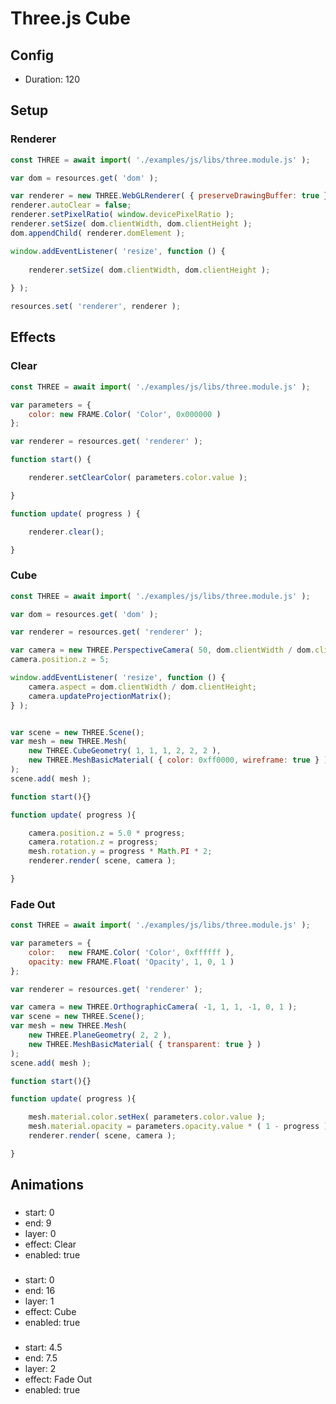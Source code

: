 <!-- Frame.js Script r6 -->

# Three.js Cube

## Config

* Duration: 120

## Setup

### Renderer

```js
const THREE = await import( './examples/js/libs/three.module.js' );

var dom = resources.get( 'dom' );

var renderer = new THREE.WebGLRenderer( { preserveDrawingBuffer: true } );
renderer.autoClear = false;
renderer.setPixelRatio( window.devicePixelRatio );
renderer.setSize( dom.clientWidth, dom.clientHeight );
dom.appendChild( renderer.domElement );

window.addEventListener( 'resize', function () {
	
	renderer.setSize( dom.clientWidth, dom.clientHeight );
	
} );

resources.set( 'renderer', renderer );
```

## Effects

### Clear

```js
const THREE = await import( './examples/js/libs/three.module.js' );

var parameters = {
	color: new FRAME.Color( 'Color', 0x000000 )
};

var renderer = resources.get( 'renderer' );

function start() {

	renderer.setClearColor( parameters.color.value );

}

function update( progress ) {

	renderer.clear();

}
```

### Cube

```js
const THREE = await import( './examples/js/libs/three.module.js' );

var dom = resources.get( 'dom' );

var renderer = resources.get( 'renderer' );

var camera = new THREE.PerspectiveCamera( 50, dom.clientWidth / dom.clientHeight, 0.1, 100 );
camera.position.z = 5;

window.addEventListener( 'resize', function () {
	camera.aspect = dom.clientWidth / dom.clientHeight;
	camera.updateProjectionMatrix();
} );


var scene = new THREE.Scene();
var mesh = new THREE.Mesh(
	new THREE.CubeGeometry( 1, 1, 1, 2, 2, 2 ),
	new THREE.MeshBasicMaterial( { color: 0xff0000, wireframe: true } )
);
scene.add( mesh );

function start(){}

function update( progress ){

	camera.position.z = 5.0 * progress;
	camera.rotation.z = progress;
	mesh.rotation.y = progress * Math.PI * 2;
	renderer.render( scene, camera );

}
```

### Fade Out

```js
const THREE = await import( './examples/js/libs/three.module.js' );

var parameters = {
	color:   new FRAME.Color( 'Color', 0xffffff ),
	opacity: new FRAME.Float( 'Opacity', 1, 0, 1 )
};

var renderer = resources.get( 'renderer' );

var camera = new THREE.OrthographicCamera( -1, 1, 1, -1, 0, 1 );
var scene = new THREE.Scene();
var mesh = new THREE.Mesh(
	new THREE.PlaneGeometry( 2, 2 ),
	new THREE.MeshBasicMaterial( { transparent: true } )
);
scene.add( mesh );

function start(){}

function update( progress ){

	mesh.material.color.setHex( parameters.color.value );
	mesh.material.opacity = parameters.opacity.value * ( 1 - progress );
	renderer.render( scene, camera );

}
```

## Animations

### 

* start: 0
* end: 9
* layer: 0
* effect: Clear
* enabled: true

### 

* start: 0
* end: 16
* layer: 1
* effect: Cube
* enabled: true

### 

* start: 4.5
* end: 7.5
* layer: 2
* effect: Fade Out
* enabled: true

